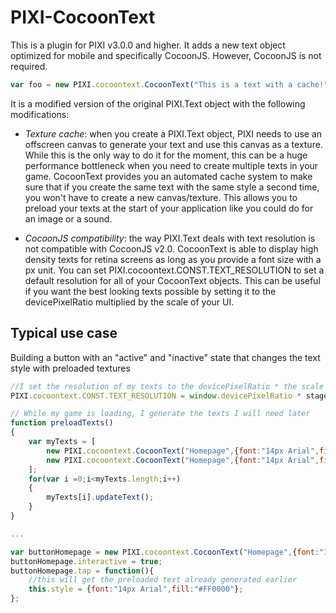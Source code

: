 # PIXI-CocoonText

This is a plugin for PIXI v3.0.0 and higher. It adds a new text object optimized for mobile and specifically CocoonJS. However, CocoonJS is not required.

```javascript
var foo = new PIXI.cocoontext.CocoonText("This is a text with a cache!",{font:"12px Arial"});
```

It is a modified version of the original PIXI.Text object with the following modifications:

* *Texture cache*: when you create a PIXI.Text object, PIXI needs to use an offscreen canvas to generate your text and use this canvas as a texture. While this is the only way to do it for the moment, this can be a huge performance bottleneck when you need to create multiple texts in your game. CocoonText provides you an automated cache system to make sure that if you create the same text with the same style a second time, you won't have to create a new canvas/texture. This allows you to preload your texts at the start of your application like you could do for an image or a sound.

* *CocoonJS compatibility*: the way PIXI.Text deals with text resolution is not compatible with CocoonJS v2.0. CocoonText is able to display high density texts for retina screens as long as you provide a font size with a px unit. You can set PIXI.cocoontext.CONST.TEXT_RESOLUTION to set a default resolution for all of your CocoonText objects. This can be useful if you want the best looking texts possible by setting it to the devicePixelRatio multiplied by the scale of your UI.

## Typical use case

Building a button with an "active" and "inactive" state that changes the text style with preloaded textures

```javascript
//I set the resolution of my texts to the devicePixelRatio * the scale of my stage
PIXI.cocoontext.CONST.TEXT_RESOLUTION = window.devicePixelRatio * stage.scale.x;

// While my game is loading, I generate the texts I will need later
function preloadTexts()
{
    var myTexts = [
        new PIXI.cocoontext.CocoonText("Homepage",{font:"14px Arial",fill:"#FFFFFF"}),
        new PIXI.cocoontext.CocoonText("Homepage",{font:"14px Arial",fill:"#FF0000"})
    ];
    for(var i =0;i<myTexts.length;i++)
    {
        myTexts[i].updateText();
    }
}

...

var buttonHomepage = new PIXI.cocoontext.CocoonText("Homepage",{font:"14px Arial",fill:"#FFFFFF"});
buttonHomepage.interactive = true;
buttonHomepage.tap = function(){
    //this will get the preloaded text already generated earlier
    this.style = {font:"14px Arial",fill:"#FF0000"};
};
```
